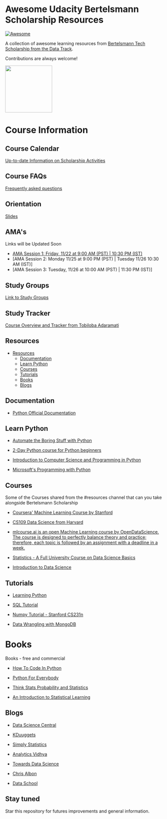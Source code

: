 # Awesome Udacity Bertelsmann Scholarship Resources

[![Awesome](https://cdn.rawgit.com/sindresorhus/awesome/d7305f38d29fed78fa85652e3a63e154dd8e8829/media/badge.svg)](https://github.com/sindresorhus/awesome) 

A collection of awesome learning resources from [Bertelsmann Tech Scholarship from the Data Track](https://sites.google.com/udacity.com/bertelsmann-challenge/data-track).

Contributions are always welcome!

<p align="left">
  	<img width="150" height="150" src="https://imgur.com/pmxpMO8.png" />
</p>

# Course Information

## Course Calendar
[Up-to-date Information on Scholarship Activities](https://sites.google.com/udacity.com/bertelsmann-challenge/data-track/data-calendar)

## Course FAQs
[Frequently asked questions](https://sites.google.com/udacity.com/bertelsmann-challenge/overview/faqs)

## Orientation
[Slides](https://docs.google.com/presentation/d/1E_dGFNxcNoXV4Ri25nTpgSJtvIC6-p9JlEybab6urjE/edit#slide=id.g1bdfc81a4a_0_0)

## AMA's
Links will be Updated Soon

- [AMA Session 1: Friday, 11/22 at 9:00 AM (PST) | 10:30 PM (IST)](https://docs.google.com/document/d/1QNF44xdK1RPZNzvujugBYVOpbelh5mABaTuX7MMNzMg/edit)
- [AMA Session 2: Monday 11/25 at 9:00 PM (PST) | Tuesday 11/26 10:30 AM (IST)]
- [AMA Session 3: Tuesday, 11/26 at 10:00 AM (PST) | 11:30 PM (IST)]

## Study Groups
[Link to Study Groups](https://sites.google.com/udacity.com/bertelsmann-challenge/data-track/data-study-groups)

## Study Tracker
[Course Overview and Tracker from Tobiloba Adaramati](https://docs.google.com/spreadsheets/d/1Ma2mi_1j5BCHkk6igDx8IqS1HA2kXrorQfRVSoetxXI/)

## Resources

- [Resources](#resources)
    - [Documentation](#documentation)
    - [Learn Python](#learn-python)
    - [Courses](#courses)
    - [Tutorials](#tutorials)
    - [Books](#books)
    - [Blogs](#blogs)

## Documentation

* [Python Official Documentation](https://docs.python.org/3/)

## Learn Python

* [Automate the Boring Stuff with Python](https://automatetheboringstuff.com/)

* [2-Day Python course for Python beginners](https://developers.google.com/edu/python/)

* [Introduction to Computer Science and Programming in Python](https://ocw.mit.edu/courses/electrical-engineering-and-computer-science/6-0001-introduction-to-computer-science-and-programming-in-python-fall-2016)

* [Microsoft's Programming with Python](https://www.youtube.com/watch?v=jFCNu1-Xdsw&list=PLlrxD0HtieHhS8VzuMCfQD4uJ9yne1mE6)

## Courses

Some of the Courses shared from the #resources channel that can you take alongside Bertelsmann Scholarship

* [Coursera' Machine Learning Course by Stanford](https://www.coursera.org/learn/machine-learning)

* [CS109 Data Science from Harvard](http://cs109.github.io/2015/)

* [mlcourse.ai is an open Machine Learning course by OpenDataScience. The course is designed to perfectly balance theory and practice; therefore, each topic is followed by an assignment with a deadline in a week. ](https://mlcourse.ai/)

* [Statistics - A Full University Course on Data Science Basics](https://www.youtube.com/watch?v=xxpc-HPKN28)

* [Introduction to Data Science](https://www.coursera.org/specializations/data-science)

## Tutorials

* [Learning Python](https://www.freecodecamp.org/news/learning-python-from-zero-to-hero-120ea540b567/)

* [SQL Tutorial](https://mode.com/sql-tutorial/)

* [Numpy Tutorial - Stanford CS231n](https://cs231n.github.io/python-numpy-tutorial)

* [Data Wrangling with MongoDB](https://www.udacity.com/course/data-wrangling-with-mongodb--ud032)

# Books

Books - free and commercial

* [How To Code In Python](https://assets.digitalocean.com/books/python/how-to-code-in-python.pdf)

* [Python For Everybody](http://do1.dr-chuck.com/pythonlearn/EN_us/pythonlearn.pdf)

* [Think Stats Probability and Statistics](http://www.greenteapress.com/thinkstats/thinkstats.pdf)

* [An Introduction to Statistical Learning](http://faculty.marshall.usc.edu/gareth-james/ISL/ISLR%20Seventh%20Printing.pdf)

## Blogs

* [Data Science Central](https://www.datasciencecentral.com/)

* [KDuuggets](https://www.kdnuggets.com/)

* [Simply Statistics](https://simplystatistics.org/)

* [Analytics Vidhya](https://www.analyticsvidhya.com/blog/)

* [Towards Data Science](https://towardsdatascience.com/)

* [Chris Albon](https://chrisalbon.com/)

* [Data School](https://www.dataschool.io/)


## Stay tuned
Star this repository for futures improvements and general information.
